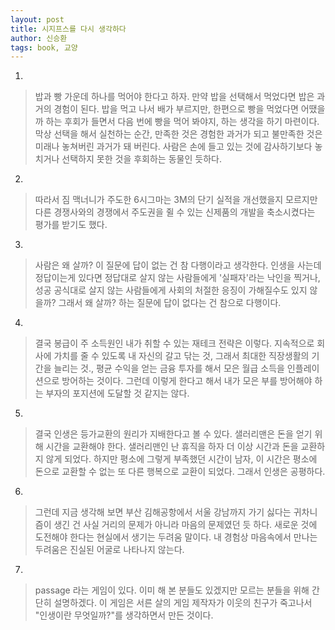 ```yaml
---
layout: post
title: 시지프스를 다시 생각하다
author: 신승환
tags: book, 교양
---
```


1. 
> 밥과 빵 가운데 하나를 먹어야 한다고 하자. 만약 밥을 선택해서 먹었다면 밥은 과거의 경험이 된다. 밥을 먹고 나서 배가 부르지만, 한편으로 빵을 먹었다면 어땠을까 하는 후회가 들면서 다음 번에 빵을 먹어 봐야지, 하는 생각을 하기 마련이다. 막상 선택을 해서 실천하는 순간, 만족한 것은 경험한 과거가 되고 불만족한 것은 미래나 놓쳐버린 과거가 돼 버린다. 사람은 손에 들고 있는 것에 감사하기보다 놓치거나 선택하지 못한 것을 후회하는 동물인 듯하다.
 
2. 
> 따라서 짐 맥너니가 주도한 6시그마는 3M의 단기 실적을 개선했을지 모르지만 다른 경쟁사와의 경쟁에서 주도권을 쥘 수 있는 신제품의 개발을 축소시켰다는 평가를 받기도 했다.
 
3. 
> 사람은 왜 살까? 이 질문에 답이 없는 건 참 다행이라고 생각한다. 인생을 사는데 정답이는게 있다면 정답대로 살지 않는 사람들에게 '실패자'라는 낙인을 찍거나, 성공 공식대로 살지 않는 사람들에게 사회의 처절한 응징이 가해질수도 있지 않을까? 그래서 왜 살까? 하는 질문에 답이 없다는 건 참으로 다행이다.
 
4. 
> 결국 봉급이 주 소득원인 내가 취할 수 있는 재테크 전략은 이렇다. 지속적으로 회사에 가치를 줄 수 있도록 내 자신의 갈고 닦는 것, 그래서 최대한 직장생활의 기간을 늘리는 것., 평균 수익을 얻는 금융 투자를 해서 모은 월급 소득을 인플레이션으로 방어하는 것이다. 그런데 이렇게 한다고 해서 내가 모은 부를 방어해야 하는 부자의 포지션에 도달할 것 같지는 않다.
 
5. 
> 결국 인생은 등가교환의 원리가 지배한다고 볼 수 있다. 샐러리맨은 돈을 얻기 위해 시간을 교환해야 한다. 샐러리맨인 난 휴직을 하자 더 이상 시간과 돈을 교환하지 않게 되었다. 하지만 평소에 그렇게 부족했던 시간이 남자, 이 시간은 평소에 돈으로 교환할 수 없는 또 다른 행복으로 교환이 되었다. 그래서 인생은 공평하다.
 
6. 
> 그런데 지금 생각해 보면 부산 김해공항에서 서울 강남까지 가기 싫다는 귀차니즘이 생긴 건 사실 거리의 문제가 아니라 마음의 문제였던 듯 하다. 새로운 것에 도전해야 한다는 현실에서 생기는 두려움 말이다. 내 경험상 마음속에서 만나는 두려움은 진실된 어굴로 나타나지 않는다.
 
7. 
> passage 라는 게임이 있다. 이미 해 본 분들도 있겠지만 모르는 분들을 위해 간단히 설명하겠다. 이 게임은 서른 살의 게임 제작자가 이웃의 친구가 죽고나서 "인생이란 무엇일까?"를 생각하면서 만든 것이다.